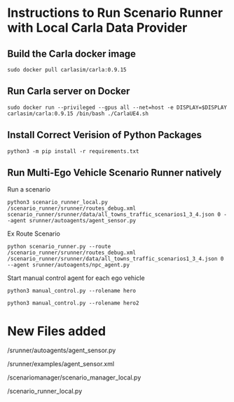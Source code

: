 # Instructions to Run Scenario Runner with Local Carla Data Provider 

## Build the Carla docker image
```commandline 
sudo docker pull carlasim/carla:0.9.15 
```

## Run Carla server on Docker 
```commandline
sudo docker run --privileged --gpus all --net=host -e DISPLAY=$DISPLAY carlasim/carla:0.9.15 /bin/bash ./CarlaUE4.sh
```
## Install Correct Verision of Python Packages

```commandline 
python3 -m pip install -r requirements.txt
```

## Run Multi-Ego Vehicle Scenario Runner natively

Run a scenario
```commandline
python3 scenario_runner_local.py /scenario_runner/srunner/routes_debug.xml scenario_runner/srunner/data/all_towns_traffic_scenarios1_3_4.json 0 --agent srunner/autoagents/agent_sensor.py
```

Ex Route Scenario 
```commandline 
python scenario_runner.py --route /scenario_runner/srunner/routes_debug.xml /scenario_runner/srunner/data/all_towns_traffic_scenarios1_3_4.json 0 --agent srunner/autoagents/npc_agent.py
```

Start manual control agent for each ego vehicle
```commandline 
python3 manual_control.py --rolename hero
```

```commandline 
python3 manual_control.py --rolename hero2
```


# New Files added 

/srunner/autoagents/agent_sensor.py 

/srunner/examples/agent_sensor.xml

/scenariomanager/scenario_manager_local.py 

/scenario_runner_local.py 